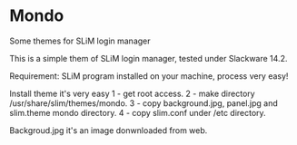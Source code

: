 # Mondo
Some themes for SLiM login manager


This is a simple them of SLiM login manager, tested under Slackware 14.2.

Requirement: SLiM program installed on your machine, process very easy!

Install theme it's very easy
1 - get root access.
2 - make directory /usr/share/slim/themes/mondo.
3 - copy background.jpg, panel.jpg and slim.theme  mondo directory.
4 - copy slim.conf under /etc  directory.

Backgroud.jpg it's an image donwnloaded from web.
